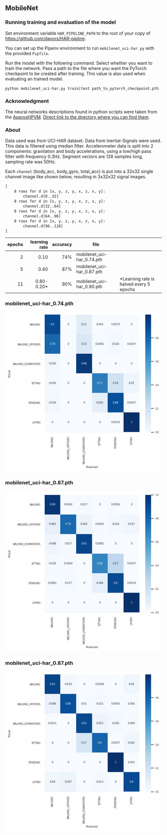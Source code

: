 ## MobileNet

### Running training and evaluation of the model

Set environment variable `HAR_PIPELINE_PATH` to the root of your copy of https://github.com/davors/HAR-pipline.

You can set up the Pipenv environment to run `mobilenet_uci-har.py` with the provided `Pipfile`.

Run the model with the following command. Select whether you want to train the network. Pass a path to the file where you want the PyTorch checkpoint to be created after training. This value is also used when evaluating an trained model.

```
python mobilenet_uci-har.py train|test path_to_pytorch_checkpoint.pth
```

### Acknowledgment

The neural networks descriptions found in python scripts were taken from the [ApproxHPVM](https://gitlab.engr.illinois.edu/llvm/hpvm-release). [Direct link to the directory where you can find them](https://gitlab.engr.illinois.edu/llvm/hpvm-release/-/tree/main/hpvm/test/dnn_benchmarks/pytorch/dnn).

### About

Data used was from UCI-HAR dataset. Data from Inertial-Signals were used. This data is filtered using median filter. Accelerometer data is split into 2 components: gravitation and body accelerations, using a low/high pass filter with frequency 0.3Hz. Segment vectors are 128 samples long, sampling rate was 50Hz.

Each `channel` (body_acc, body_gyro, total_acc) is put into a 32x32 single channel image like shown below, resulting in 3x32x32 signal images.

```
[
    8 rows for d in [x, y, z, y, x, z, x, y]:
        channel.d[0..32]
    8 rows for d in [x, y, z, y, x, z, x, y]:
        channel.d[32..64]
    8 rows for d in [x, y, z, y, x, z, x, y]:
        channel.d[64..96]
    8 rows for d in [x, y, z, y, x, z, x, y]:
        channel.d[96..128]
]
```

| epochs | learning rate | accuracy | file                       |                                          |
| -----: | ------------: | -------: | -------------------------- | ---------------------------------------- |
|      2 |          0.10 |      74% | mobilenet_uci-har_0.74.pth |                                          |
|      5 |          0.40 |      87% | mobilenet_uci-har_0.87.pth |                                          |
|     11 |   0.80-0.20\* |      90% | mobilenet_uci-har_0.90.pth | \*Learning rate is halved every 5 epochs |

<div class="page"/>

### mobilenet_uci-har_0.74.pth

![confusion matrix, 74%](images/mobilenet_uci-har_0.74.pth.png)

<div class="page"/>

### mobilenet_uci-har_0.87.pth

![confusion matrix, 87%](images/mobilenet_uci-har_0.87.pth.png)

### mobilenet_uci-har_0.87.pth

![confusion matrix, 87%](images/mobilenet_uci-har_0.90.pth.png)
